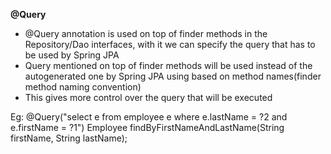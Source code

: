 **@Query**

* @Query annotation is used on top of finder methods in the Repository/Dao interfaces, with it we can specify the query that has to be used by Spring JPA
* Query mentioned on top of finder methods will be used instead of the autogenerated one by Spring JPA using based on method names(finder method naming convention)
* This gives more control over the query that will be executed

Eg: @Query("select e from employee e where e.lastName = ?2 and e.firstName = ?1")
    Employee findByFirstNameAndLastName(String firstName, String lastName);